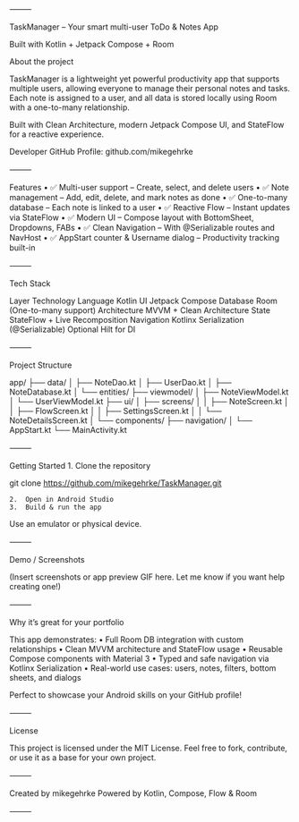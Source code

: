 
⸻

TaskManager – Your smart multi-user ToDo & Notes App

Built with Kotlin + Jetpack Compose + Room

About the project

TaskManager is a lightweight yet powerful productivity app that supports multiple users, allowing everyone to manage their personal notes and tasks.
Each note is assigned to a user, and all data is stored locally using Room with a one-to-many relationship.

Built with Clean Architecture, modern Jetpack Compose UI, and StateFlow for a reactive experience.

Developer GitHub Profile:
github.com/mikegehrke

⸻

Features
	•	✅ Multi-user support – Create, select, and delete users
	•	✅ Note management – Add, edit, delete, and mark notes as done
	•	✅ One-to-many database – Each note is linked to a user
	•	✅ Reactive Flow – Instant updates via StateFlow
	•	✅ Modern UI – Compose layout with BottomSheet, Dropdowns, FABs
	•	✅ Clean Navigation – With @Serializable routes and NavHost
	•	✅ AppStart counter & Username dialog – Productivity tracking built-in

⸻

Tech Stack

Layer	Technology
Language	Kotlin
UI	Jetpack Compose
Database	Room (One-to-many support)
Architecture	MVVM + Clean Architecture
State	StateFlow + Live Recomposition
Navigation	Kotlinx Serialization (@Serializable)
Optional	Hilt for DI



⸻

Project Structure

app/
├── data/
│   ├── NoteDao.kt
│   ├── UserDao.kt
│   ├── NoteDatabase.kt
│   └── entities/
├── viewmodel/
│   ├── NoteViewModel.kt
│   └── UserViewModel.kt
├── ui/
│   ├── screens/
│   │   ├── NoteScreen.kt
│   │   ├── FlowScreen.kt
│   │   ├── SettingsScreen.kt
│   │   └── NoteDetailsScreen.kt
│   └── components/
├── navigation/
│   └── AppStart.kt
└── MainActivity.kt



⸻

Getting Started
	1.	Clone the repository

git clone https://github.com/mikegehrke/TaskManager.git


	2.	Open in Android Studio
	3.	Build & run the app
Use an emulator or physical device.

⸻

Demo / Screenshots

(Insert screenshots or app preview GIF here. Let me know if you want help creating one!)

⸻

Why it’s great for your portfolio

This app demonstrates:
	•	Full Room DB integration with custom relationships
	•	Clean MVVM architecture and StateFlow usage
	•	Reusable Compose components with Material 3
	•	Typed and safe navigation via Kotlinx Serialization
	•	Real-world use cases: users, notes, filters, bottom sheets, and dialogs

Perfect to showcase your Android skills on your GitHub profile!

⸻

License

This project is licensed under the MIT License.
Feel free to fork, contribute, or use it as a base for your own project.

⸻

Created by mikegehrke
Powered by Kotlin, Compose, Flow & Room

⸻

